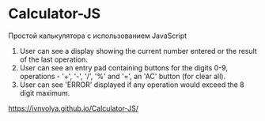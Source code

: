 # Calculator-JS
Простой калькулятора с использованием JavaScript

1. User can see a display showing the current number entered or the result of the last operation.
2. User can see an entry pad containing buttons for the digits 0-9, operations - '+', '-', '/', '%' and '=', an 'AC' button (for clear all).
3. User can see 'ERROR' displayed if any operation would exceed the 8 digit maximum.


https://ivnvolya.github.io/Calculator-JS/
